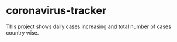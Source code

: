 # coronavirus-tracker

This project shows daily cases increasing and total number of cases country wise.

